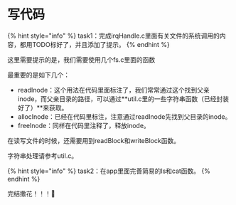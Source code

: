 # 写代码

{% hint style="info" %}
task1：完成irqHandle.c里面有关文件的系统调用的内容，都用TODO标好了，并且添加了提示。
{% endhint %}

这里需要提示的是，我们需要使用几个fs.c里面的函数

最重要的是如下几个：

* readInode：这个用法在代码里面标注了，我们常常通过这个找到父亲inode，而父亲目录的路径，可以通过**util.c里的一些字符串函数（已经封装好了）**来获取。
* allocInode：已经在代码里标注，注意通过readInode先找到父目录的inode。
* freeInode：同样在代码里注释了，释放inode。

在读写文件的时候，还需要用到readBlock和writeBlock函数。

字符串处理请参考util.c。

{% hint style="info" %}
task2：在app里面完善简易的ls和cat函数。
{% endhint %}

完结撒花！！！:tada:
